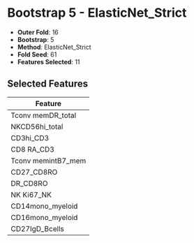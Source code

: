 # Bootstrap 5 - ElasticNet_Strict

- **Outer Fold**: 16
- **Bootstrap**: 5
- **Method**: ElasticNet_Strict
- **Fold Seed**: 61
- **Features Selected**: 11

## Selected Features

| Feature |
|---------|
| Tconv memDR_total |
| NKCD56hi_total |
| CD3hi_CD3 |
| CD8 RA_CD3 |
| Tconv memintB7_mem |
| CD27_CD8RO |
| DR_CD8RO |
| NK Ki67_NK |
| CD14mono_myeloid |
| CD16mono_myeloid |
| CD27IgD_Bcells |
